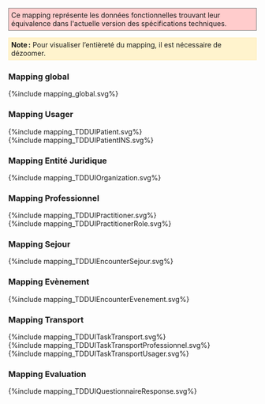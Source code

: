 <p style="background-color: #ffcccc; border:1px solid grey; padding: 5px; max-width: 790px;">
Ce mapping représente les données fonctionnelles trouvant leur équivalence dans l'actuelle version des spécifications techniques.
</p>

<p style="background-color: #fff3cd; border:1px solid #ffeeba; padding: 5px; max-width: 790px;">
<strong>Note :</strong> Pour visualiser l’entièreté du mapping, il est nécessaire de dézoomer.
</p>

### Mapping global

<div>{%include mapping_global.svg%}</div>

### Mapping Usager

<div>{%include mapping_TDDUIPatient.svg%}</div>
<div>{%include mapping_TDDUIPatientINS.svg%}</div>

### Mapping Entité Juridique

<div>{%include mapping_TDDUIOrganization.svg%}</div>

### Mapping Professionnel

<div>{%include mapping_TDDUIPractitioner.svg%}</div>
<div>{%include mapping_TDDUIPractitionerRole.svg%}</div>

### Mapping Sejour

<div>{%include mapping_TDDUIEncounterSejour.svg%}</div>

### Mapping Evènement

<div>{%include mapping_TDDUIEncounterEvenement.svg%}</div>

### Mapping Transport

<div>{%include mapping_TDDUITaskTransport.svg%}</div>
<div>{%include mapping_TDDUITaskTransportProfessionnel.svg%}</div>
<div>{%include mapping_TDDUITaskTransportUsager.svg%}</div>

### Mapping Evaluation

<div>{%include mapping_TDDUIQuestionnaireResponse.svg%}</div>
